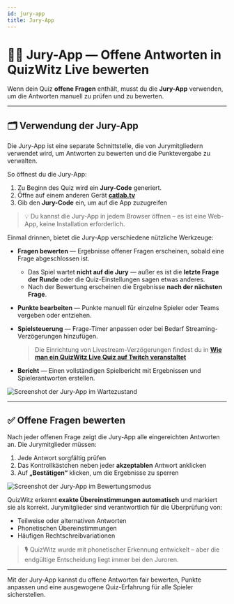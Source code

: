 ```yaml
---
id: jury-app
title: Jury-App
---
```


# 🧑‍⚖️ Jury-App — Offene Antworten in QuizWitz Live bewerten

Wenn dein Quiz **offene Fragen** enthält, musst du die **Jury-App** verwenden, um die Antworten manuell zu prüfen und zu bewerten.

---

## 🗂️ Verwendung der Jury-App

Die Jury-App ist eine separate Schnittstelle, die von Jurymitgliedern verwendet wird, um Antworten zu bewerten und die Punktevergabe zu verwalten.

So öffnest du die Jury-App:

1. Zu Beginn des Quiz wird ein **Jury-Code** generiert.
2. Öffne auf einem anderen Gerät [**catlab.tv**](https://catlab.tv)
3. Gib den **Jury-Code** ein, um auf die App zuzugreifen

> 💡 Du kannst die Jury-App in jedem Browser öffnen – es ist eine Web-App, keine Installation erforderlich.

Einmal drinnen, bietet die Jury-App verschiedene nützliche Werkzeuge:

- **Fragen bewerten** — Ergebnisse offener Fragen erscheinen, sobald eine Frage abgeschlossen ist.
  - Das Spiel wartet **nicht auf die Jury** — außer es ist die **letzte Frage der Runde** oder die Quiz-Einstellungen sagen etwas anderes.
  - Nach der Bewertung erscheinen die Ergebnisse **nach der nächsten Frage**.

- **Punkte bearbeiten** — Punkte manuell für einzelne Spieler oder Teams vergeben oder entziehen.

- **Spielsteuerung** — Frage-Timer anpassen oder bei Bedarf Streaming-Verzögerungen hinzufügen.
  > Die Einrichtung von Livestream-Verzögerungen findest du in [**Wie man ein QuizWitz Live Quiz auf Twitch veranstaltet**](../tutorials/040-livestreaming.md)

- **Bericht** — Einen vollständigen Spielbericht mit Ergebnissen und Spielerantworten erstellen.

![Screenshot der Jury-App im Wartezustand](/images/jury-app-waiting.png)

---

## ✅ Offene Fragen bewerten

Nach jeder offenen Frage zeigt die Jury-App alle eingereichten Antworten an. Die Jurymitglieder müssen:

1. Jede Antwort sorgfältig prüfen
2. Das Kontrollkästchen neben jeder **akzeptablen** Antwort anklicken
3. Auf **„Bestätigen“** klicken, um die Ergebnisse zu sperren

![Screenshot der Jury-App im Bewertungsmodus](/images/jury-app-judging.png)

QuizWitz erkennt **exakte Übereinstimmungen automatisch** und markiert sie als korrekt. Jurymitglieder sind verantwortlich für die Überprüfung von:

- Teilweise oder alternativen Antworten
- Phonetischen Übereinstimmungen
- Häufigen Rechtschreibvariationen

> 🎙️ QuizWitz wurde mit phonetischer Erkennung entwickelt – aber die endgültige Entscheidung liegt immer bei den Juroren.

---

Mit der Jury-App kannst du offene Antworten fair bewerten, Punkte anpassen und eine ausgewogene Quiz-Erfahrung für alle Spieler sicherstellen.

